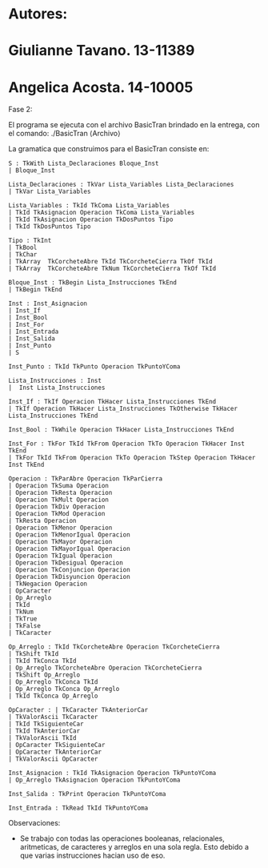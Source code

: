 
# Autores:
# Giulianne Tavano. 13-11389
# Angelica Acosta. 14-10005

Fase 2:

El programa se ejecuta con el archivo BasicTran brindado en la entrega, con el comando:
./BasicTran ⟨Archivo⟩

La gramatica que construimos para el BasicTran consiste en:

	S : TkWith Lista_Declaraciones Bloque_Inst 
	| Bloque_Inst

	Lista_Declaraciones : TkVar Lista_Variables Lista_Declaraciones 
	| TkVar Lista_Variables 

	Lista_Variables : TkId TkComa Lista_Variables 
	| TkId TkAsignacion Operacion TkComa Lista_Variables
	| TkId TkAsignacion Operacion TkDosPuntos Tipo
	| TkId TkDosPuntos Tipo 

	Tipo : TkInt 
	| TkBool 
	| TkChar
	| TkArray  TkCorcheteAbre TkId TkCorcheteCierra TkOf TkId 
	| TkArray  TkCorcheteAbre TkNum TkCorcheteCierra TkOf TkId 
	
	Bloque_Inst : TkBegin Lista_Instrucciones TkEnd 
	| TkBegin TkEnd 

	Inst : Inst_Asignacion 
	| Inst_If 
	| Inst_Bool 
	| Inst_For 
	| Inst_Entrada 
	| Inst_Salida
	| Inst_Punto
	| S

	Inst_Punto : TkId TkPunto Operacion TkPuntoYComa 

	Lista_Instrucciones : Inst 
	|  Inst Lista_Instrucciones

	Inst_If : TkIf Operacion TkHacer Lista_Instrucciones TkEnd
	| TkIf Operacion TkHacer Lista_Instrucciones TkOtherwise TkHacer Lista_Instrucciones TkEnd

	Inst_Bool : TkWhile Operacion TkHacer Lista_Instrucciones TkEnd

	Inst_For : TkFor TkId TkFrom Operacion TkTo Operacion TkHacer Inst TkEnd
	| TkFor TkId TkFrom Operacion TkTo Operacion TkStep Operacion TkHacer Inst TkEnd

	Operacion : TkParAbre Operacion TkParCierra
	| Operacion TkSuma Operacion 
	| Operacion TkResta Operacion 
	| Operacion TkMult Operacion 
	| Operacion TkDiv Operacion 
	| Operacion TkMod Operacion 
	| TkResta Operacion 
	| Operacion TkMenor Operacion
	| Operacion TkMenorIgual Operacion 
	| Operacion TkMayor Operacion 
	| Operacion TkMayorIgual Operacion 
	| Operacion TkIgual Operacion 
	| Operacion TkDesigual Operacion
	| Operacion TkConjuncion Operacion
	| Operacion TkDisyuncion Operacion 
	| TkNegacion Operacion
	| OpCaracter
	| Op_Arreglo
	| TkId 
	| TkNum
	| TkTrue 
	| TkFalse
	| TkCaracter

	Op_Arreglo : TkId TkCorcheteAbre Operacion TkCorcheteCierra
	| TkShift TkId 
	| TkId TkConca TkId
	| Op_Arreglo TkCorcheteAbre Operacion TkCorcheteCierra
	| TkShift Op_Arreglo 
	| Op_Arreglo TkConca TkId
	| Op_Arreglo TkConca Op_Arreglo
	| TkId TkConca Op_Arreglo

	OpCaracter : | TkCaracter TkAnteriorCar 
	| TkValorAscii TkCaracter
	| TkId TkSiguienteCar 
	| TkId TkAnteriorCar 
	| TkValorAscii TkId
	| OpCaracter TkSiguienteCar 
	| OpCaracter TkAnteriorCar 
	| TkValorAscii OpCaracter

	Inst_Asignacion : TkId TkAsignacion Operacion TkPuntoYComa
	| Op_Arreglo TkAsignacion Operacion TkPuntoYComa

	Inst_Salida : TkPrint Operacion TkPuntoYComa 

	Inst_Entrada : TkRead TkId TkPuntoYComa 

Observaciones: 
- Se trabajo con todas las operaciones booleanas, relacionales, aritmeticas, de caracteres y arreglos en una sola regla.
Esto debido a que varias instrucciones hacian uso de eso.


